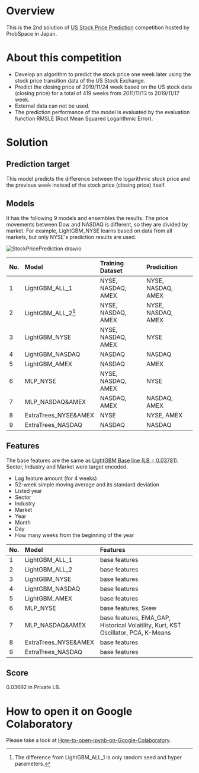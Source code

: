 # Overview
This is the 2nd solution of [US Stock Price Prediction](https://comp.probspace.com/competitions/us_stock_price) competition hosted by ProbSpace in Japan.

# About this competition
* Develop an algorithm to predict the stock price one week later using the stock price transition data of the US Stock Exchange.
* Predict the closing price of 2019/11/24 week based on the US stock data (closing price) for a total of 419 weeks from 2011/11/13 to 2019/11/17 week.
* External data can not be used.
* The prediction performance of the model is evaluated by the evaluation function RMSLE (Root Mean Squared Logarithmic Error).

# Solution
## Prediction target
This model predicts the difference between the logarithmic stock price and the previous week instead of the stock price (closing price) itself.

## Models
It has the following 9 models and ensembles the results. The price movements between Dow and NASDAQ is different, so they are divided by market. For example, LightGBM_NYSE learns based on data from all markets, but only NYSE's prediction results are used.

![StockPricePrediction drawio](https://user-images.githubusercontent.com/40084422/145959316-4240c709-c446-4bbf-af8e-01b1759e09f1.png)

|No.|Model|Training Dataset|Predicition|
|:----|:----|:----|:----|
|1|LightGBM_ALL_1|NYSE, NASDAQ, AMEX|NYSE, NASDAQ, AMEX|
|2|LightGBM_ALL_2[^1]|NYSE, NASDAQ, AMEX|NYSE, NASDAQ, AMEX|
|3|LightGBM_NYSE|NYSE, NASDAQ, AMEX|NYSE|
|4|LightGBM_NASDAQ|NASDAQ|NASDAQ|
|5|LightGBM_AMEX|NASDAQ|AMEX|
|6|MLP_NYSE|NYSE, NASDAQ, AMEX|NYSE|
|7|MLP_NASDAQ&AMEX|NASDAQ, AMEX|NASDAQ, AMEX|
|8|ExtraTrees_NYSE&AMEX|NYSE|NYSE, AMEX|
|9|ExtraTrees_NASDAQ|NASDAQ|NASDAQ|

[^1]: The difference from LightGBM_ALL_1 is only random seed and hyper parameters.

## Features
The base features are the same as [LightGBM Base line (LB = 0.03781)](https://comp.probspace.com/competitions/us_stock_price/discussions/DT-SN-Posta3d47ae1bcea01c64bd5). Sector, Industry and Market were target encoded.

* Lag feature amount (for 4 weeks)
* 52-week simple moving average and its standard deviation
* Listed year
* Sector
* Industry
* Market
* Year
* Month
* Day
* How many weeks from the beginning of the year

|No.|Model|Features|
|:----|:----|:----|
|1|LightGBM_ALL_1|base features|
|2|LightGBM_ALL_2|base features|
|3|LightGBM_NYSE|base features|
|4|LightGBM_NASDAQ|base features|
|5|LightGBM_AMEX|base features|
|6|MLP_NYSE|base features, Skew|
|7|MLP_NASDAQ&AMEX|base features, EMA_GAP, Historical Volatility, Kurt, KST Oscillator, PCA, K-Means|
|8|ExtraTrees_NYSE&AMEX|base features|
|9|ExtraTrees_NASDAQ|base features|

## Score
0.03692 in Private LB.

# How to open it on Google Colaboratory
Please take a look at [How-to-open-ipynb-on-Google-Colaboratory](https://github.com/shoji9x9/How-to-open-ipynb-on-Google-Colaboratory).
